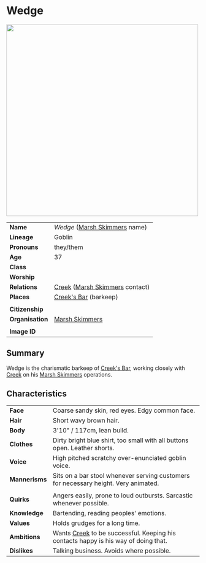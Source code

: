 # Wedge

<img src="https://raw.githubusercontent.com/jesskelsall/astarus-images/main/characters/portraits/imageid.png" height="500" />

|||
| --- | --- |
| **Name** | *Wedge* ([Marsh Skimmers](../organisations/criminals/marsh-skimmers.md) name) | character.3
| **Lineage** | Goblin |
| **Pronouns** | they/them |
| **Age** | 37 |
| **Class** | |
| **Worship** | |
| **Relations** | [Creek](creek.md) ([Marsh Skimmers](../organisations/criminals/marsh-skimmers.md) contact) |
| **Places** | [Creek's Bar](../places/buildings/inns-taverns/creeks-bar.md) (barkeep) |
|||
| **Citizenship** | |
| **Organisation** | [Marsh Skimmers](../organisations/criminals/marsh-skimmers.md) |
|||
| **Image ID** | |

## Summary

Wedge is the charismatic barkeep of [Creek's Bar](../places/buildings/inns-taverns/creeks-bar.md), working closely with [Creek](creek.md) on his [Marsh Skimmers](../organisations/criminals/marsh-skimmers.md) operations.

## Characteristics

| | |
| --- | --- |
| **Face** | Coarse sandy skin, red eyes. Edgy common face. | characteristics.2
| **Hair** | Short wavy brown hair. |
| **Body** | 3'10" / 117cm, lean build. |
| **Clothes** | Dirty bright blue shirt, too small with all buttons open. Leather shorts. |
| **Voice** | High pitched scratchy over-enunciated goblin voice. |
| **Mannerisms** | Sits on a bar stool whenever serving customers for necessary height. Very animated. |
| | |
| **Quirks** | Angers easily, prone to loud outbursts. Sarcastic whenever possible. |
| **Knowledge** | Bartending, reading peoples' emotions. |
| **Values** | Holds grudges for a long time. |
| **Ambitions** | Wants [Creek](creek.md) to be successful. Keeping his contacts happy is his way of doing that. |
| **Dislikes** | Talking business. Avoids where possible. |
